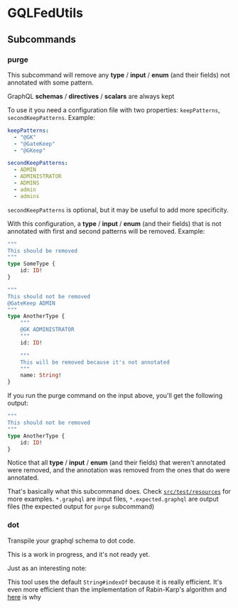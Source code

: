 # GQLFedUtils

## Subcommands

### purge

This subcommand will remove any **type** / **input** / **enum** (and their fields) not annotated with some pattern.

GraphQL **schemas** / **directives** / **scalars** are always kept

To use it you need a configuration file with two properties: `keepPatterns`, `secondKeepPatterns`. Example:

```yaml
keepPatterns:
  - "@GK"
  - "@GateKeep"
  - "@GKeep"

secondKeepPatterns:
  - ADMIN
  - ADMINISTRATOR
  - ADMINS
  - admin
  - admins
```

`secondKeepPatterns` is optional, but it may be useful to add more specificity.

With this configuration, a **type** / **input** / **enum** (and their fields) that is not annotated with first and
second patterns will be removed. Example:

```graphql
"""
This should be removed
"""
type SomeType {
    id: ID!
}

"""
This should not be removed
@GateKeep ADMIN
"""
type AnotherType {
    """
    @GK ADMINISTRATOR
    """
    id: ID!

    """
    This will be removed because it's not annotated
    """
    name: String!
}
```

If you run the purge command on the input above, you'll get the following output:

```graphql
"""
This should not be removed
"""
type AnotherType {
    id: ID!
}
```

Notice that all **type** / **input** / **enum** (and their fields) that weren't annotated were removed, and the
annotation was removed from the ones that do were annotated.

That's basically what this subcommand does. Check [`src/test/resources`](src/test/resources) for more examples.
`*.graphql` are input files, `*.expected.graphql` are output files (the expected output for `purge` subcommand)

### dot

Transpile your graphql schema to dot code.

This is a work in progress, and it's not ready yet.

Just as an interesting note:

This tool uses the default `String#indexOf` because it is really efficient. It's even more efficient than the
implementation of Rabin-Karp's algorithm
and [here](https://stackoverflow.com/questions/9741188/java-indexof-function-more-efficient-than-rabin-karp-search-efficiency-of-text)
is why
